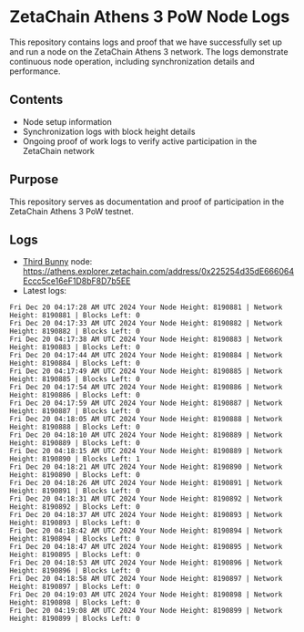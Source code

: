 # ZetaChain Athens 3 PoW Node Logs
This repository contains logs and proof that we have successfully set up and run a node on the ZetaChain Athens 3 network. The logs demonstrate continuous node operation, including synchronization details and performance.

## Contents
- Node setup information
- Synchronization logs with block height details
- Ongoing proof of work logs to verify active participation in the ZetaChain network

## Purpose
This repository serves as documentation and proof of participation in the ZetaChain Athens 3 PoW testnet.

## Logs

- [Third Bunny](https://thirdbunny.xyz/) node: https://athens.explorer.zetachain.com/address/0x225254d35dE666064Eccc5ce16eF1D8bF8D7b5EE
- Latest logs:
```
Fri Dec 20 04:17:28 AM UTC 2024 Your Node Height: 8190881 | Network Height: 8190881 | Blocks Left: 0
Fri Dec 20 04:17:33 AM UTC 2024 Your Node Height: 8190882 | Network Height: 8190882 | Blocks Left: 0
Fri Dec 20 04:17:38 AM UTC 2024 Your Node Height: 8190883 | Network Height: 8190883 | Blocks Left: 0
Fri Dec 20 04:17:44 AM UTC 2024 Your Node Height: 8190884 | Network Height: 8190884 | Blocks Left: 0
Fri Dec 20 04:17:49 AM UTC 2024 Your Node Height: 8190885 | Network Height: 8190885 | Blocks Left: 0
Fri Dec 20 04:17:54 AM UTC 2024 Your Node Height: 8190886 | Network Height: 8190886 | Blocks Left: 0
Fri Dec 20 04:17:59 AM UTC 2024 Your Node Height: 8190887 | Network Height: 8190887 | Blocks Left: 0
Fri Dec 20 04:18:05 AM UTC 2024 Your Node Height: 8190888 | Network Height: 8190888 | Blocks Left: 0
Fri Dec 20 04:18:10 AM UTC 2024 Your Node Height: 8190889 | Network Height: 8190889 | Blocks Left: 0
Fri Dec 20 04:18:15 AM UTC 2024 Your Node Height: 8190889 | Network Height: 8190890 | Blocks Left: 1
Fri Dec 20 04:18:21 AM UTC 2024 Your Node Height: 8190890 | Network Height: 8190890 | Blocks Left: 0
Fri Dec 20 04:18:26 AM UTC 2024 Your Node Height: 8190891 | Network Height: 8190891 | Blocks Left: 0
Fri Dec 20 04:18:31 AM UTC 2024 Your Node Height: 8190892 | Network Height: 8190892 | Blocks Left: 0
Fri Dec 20 04:18:37 AM UTC 2024 Your Node Height: 8190893 | Network Height: 8190893 | Blocks Left: 0
Fri Dec 20 04:18:42 AM UTC 2024 Your Node Height: 8190894 | Network Height: 8190894 | Blocks Left: 0
Fri Dec 20 04:18:47 AM UTC 2024 Your Node Height: 8190895 | Network Height: 8190895 | Blocks Left: 0
Fri Dec 20 04:18:53 AM UTC 2024 Your Node Height: 8190896 | Network Height: 8190896 | Blocks Left: 0
Fri Dec 20 04:18:58 AM UTC 2024 Your Node Height: 8190897 | Network Height: 8190897 | Blocks Left: 0
Fri Dec 20 04:19:03 AM UTC 2024 Your Node Height: 8190898 | Network Height: 8190898 | Blocks Left: 0
Fri Dec 20 04:19:08 AM UTC 2024 Your Node Height: 8190899 | Network Height: 8190899 | Blocks Left: 0
```
